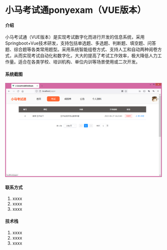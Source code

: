 # 小马考试通ponyexam（VUE版本）

#### 介绍
小马考试通（VUE版本）是实现考试数字化而进行开发的信息系统，采用Springboot+Vue技术研发，支持包括单选题、多选题、判断题、填空题、问答题、综合题等各类常用题型。采用系统智能组卷方式、支持人工和自动两种阅卷方式，从而实现考试自动化和数字化，大大的提高了考试工作效率，极大降低人力工作量。适合在各类学校、培训机构、单位内训等场景使用或二次开发。

#### 系统截图
![输入图片说明](files/feature-1.png)


#### 联系方式

1.  xxxx
2.  xxxx
3.  xxxx

#### 技术栈

1.  xxxx
2.  xxxx
3.  xxxx


